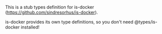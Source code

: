 This is a stub types definition for is-docker (https://github.com/sindresorhus/is-docker).

is-docker provides its own type definitions, so you don't need @types/is-docker installed!